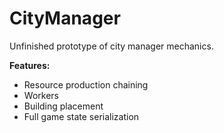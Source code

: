 # CityManager

Unfinished prototype of city manager mechanics.

**Features:**
- Resource production chaining
- Workers
- Building placement
- Full game state serialization
